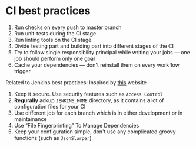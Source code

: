 # CI best practices

1. Run checks on every push to master branch
2. Run unit-tests during the CI stage
3. Run linting tools on the CI stage
4. Divide testing part and building part into different
stages of the CI
5. Try to follow single responsibility principal
while writing your jobs — one job should perform
only one goal
6. Cache your dependencies — don't reinstall them on
every workflow trigger

Related to Jenkins best practices:
Inspired by [this](https://www.lambdatest.com/blog/jenkins-best-practices/) website

1. Keep it secure. Use security features such as `Access Control`
2. **Regurally** ackup `JENKINS_HOME` directory, as it contains a lot of configuration
files for your CI
3. Use different job for each branch which is in either
development or in maintainance
4. Use “File Fingerprinting” To Manage Dependencies
5. Keep your configuration simple, don't use any
complicated groovy functions (such as `JsonSlurper`)
